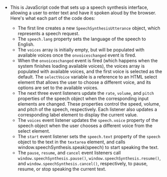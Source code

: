 - This is JavaScript code that sets up a speech synthesis interface, allowing a user to enter text and have it spoken aloud by the browser. Here's what each part of the code does:

    - The first line creates a new `SpeechSynthesisUtterance` object, which represents a speech request.
    - The `speech.lang` property sets the language of the speech to English.
    - The `voices` array is initially empty, but will be populated with available voices once the `onvoiceschanged` event is fired.
    - When the `onvoiceschanged` event is fired (which happens when the system finishes loading available voices), the voices array is populated with available voices, and the first voice is selected as the default. The `selectVoice` variable is a reference to an HTML select element that allows the user to choose a different voice, and its options are set to the available voices.
    - The next three event listeners update the `rate`, `volume`, and `pitch` properties of the speech object when the corresponding input elements are changed. These properties control the speed, volume, and pitch of the speech, respectively. Each listener also updates a corresponding label element to display the current value.
    - The `voices` event listener updates the `speech.voice` property of the speech object when the user chooses a different voice from the select element.
    - The `start` event listener sets the `speech.text` property of the `speech` object to the text in the `textarea` element, and calls window.speechSynthesis.speak(speech) to start speaking the text.
    - The `pause`, `resume`, and `cancel` event listeners call `window.speechSynthesis.pause()`, `window.speechSynthesis.resume()`, and `window.speechSynthesis.cancel()`, respectively, to pause, resume, or stop speaking the current text.